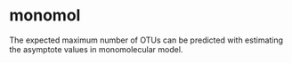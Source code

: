 monomol
=======

The expected maximum number of OTUs can be predicted with estimating the asymptote values in monomolecular model.